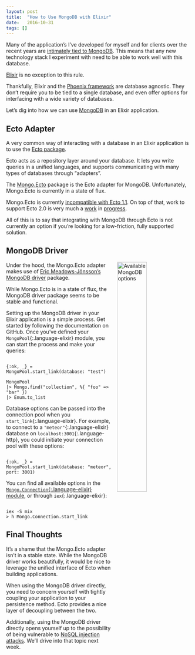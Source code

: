 ```yaml
---
layout: post
title:  "How to Use MongoDB with Elixir"
date:   2016-10-31
tags: []
---
```


Many of the application’s I’ve developed for myself and for clients over the recent years are [intimately tied to MongoDB](https://guide.meteor.com/collections.html). This means that any new technology stack I experiment with need to be able to work well with this database.

[Elixir](http://elixir-lang.org/) is no exception to this rule.

Thankfully, Elixir and the [Phoenix framework](http://www.phoenixframework.org/) are database agnostic. They don’t require you to be tied to a single database, and even offer options for interfacing with a wide variety of databases.

Let’s dig into how we can use [MongoDB](https://www.mongodb.com/) in an Elixir application.

## Ecto Adapter

A very common way of interacting with a database in an Elixir application is to use the [Ecto package](https://github.com/elixir-ecto/ecto).

Ecto acts as a repository layer around your database. It lets you write queries in a unified languages, and supports communicating with many types of databases through “adapters”.

The [Mongo.Ecto](https://github.com/michalmuskala/mongodb_ecto) package is the Ecto adapter for MongoDB. Unfortunately, Mongo.Ecto is currently in a state of flux.

Mongo.Ecto is currently [incompatible with Ecto 1.1](https://github.com/michalmuskala/mongodb_ecto/issues/60#issuecomment-173518054). On top of that, work to support Ecto 2.0 is very much a [work](https://github.com/michalmuskala/mongodb_ecto/pull/91) in [progress](https://github.com/michalmuskala/mongodb_ecto/pull/84).

All of this is to say that integrating with MongoDB through Ecto is not currently an option if you’re looking for a low-friction, fully supported solution.

## MongoDB Driver

<img style="width: 40%; margin: 0em 0 0em 1em; float:right;" title="Available MongoDB options" src="https://s3-us-west-1.amazonaws.com/www.east5th.co/img/mongooptions.png">

Under the hood, the Mongo.Ecto adapter makes use of [Eric Meadows-Jönsson’s](https://github.com/ericmj) [MongoDB driver](https://github.com/ericmj/mongodb/) package.

While Mongo.Ecto is in a state of flux, the MongoDB driver package seems to be stable and functional.

Setting up the MongoDB driver in your Elixir application is a simple process. Get started by following the documentation on GitHub. Once you’ve defined your `MongoPool`{:.language-elixir} module, you can start the process and make your queries:

<pre class='language-elixir'><code class='language-elixir'>
{:ok, _} = MongoPool.start_link(database: "test")

MongoPool
|> Mongo.find("collection", %{ "foo" => "bar" })
|> Enum.to_list
</code></pre>

Database options can be passed into the connection pool when you `start_link`{:.language-elixir}. For example, to connect to a `"meteor"`{:.language-elixir} database on `localhost:3001`{:.language-http}, you could initiate your connection pool with these options:

<pre class='language-elixir'><code class='language-elixir'>
{:ok, _} = MongoPool.start_link(database: "meteor", port: 3001)
</code></pre>

You can find all available options in the [`Mongo.Connection`{:.language-elixir} module](https://github.com/ericmj/mongodb/blob/d9331fd5899529363962834a07844a01e3bdfe31/lib/mongo/connection.ex#L22-L43), or through `iex`{:.language-elixir}:

<pre class='language-elixir'><code class='language-elixir'>
iex -S mix
> h Mongo.Connection.start_link
</code></pre>



## Final Thoughts

It’s a shame that the Mongo.Ecto adapter isn’t in a stable state. While the MongoDB driver works beautifully, it would be nice to leverage the unified interface of Ecto when building applications.

When using the MongoDB driver directly, you need to concern yourself with tightly coupling your application to your persistence method. Ecto provides a nice layer of decoupling between the two.

Additionally, using the MongoDB driver directly opens yourself up to the possibility of being vulnerable to [NoSQL injection attacks](http://www.east5th.co/blog/2016/03/21/nosql-injection-in-modern-web-applications/). We’ll drive into that topic next week.
